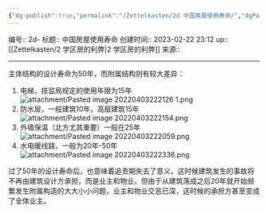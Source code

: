 ```yaml
---
{"dg-publish":true,"permalink":"/Zettelkasten/2d 中国房屋使用寿命/","dgPassFrontmatter":true}
---
```


编号:: 2d-
标题:: 中国房屋使用寿命
创建时间:: 2023-02-22 23:12
up:: [[Zettelkasten/2 学区房的利弊\|2 学区房的利弊]]
来源:: 

---
主体结构的设计寿命为50年，而附属结构则有较大差异：
1. 电梯，技监局规定的使用年限为15年
![attachment/Pasted image 20220403222126 1.png](/img/user/attachment/Pasted%20image%2020220403222126%201.png)
2. 防水层，一般建筑10年，高层建筑15年
![attachment/Pasted image 20220403222154.png](/img/user/attachment/Pasted%20image%2020220403222154.png)
3. 外墙保温（北方尤其重要）一般在25年
![attachment/Pasted image 20220403222059.png](/img/user/attachment/Pasted%20image%2020220403222059.png)
4. 水电暖线路，一般为20年-50年
![attachment/Pasted image 20220403222336.png](/img/user/attachment/Pasted%20image%2020220403222336.png)

过了50年的设计寿命后，也意味着追责期失去了意义，这时候建筑发生的事故将不再由建筑设计方承担，而是业主和物业。但由于从建筑落成之后20年就开始频繁发生附属构造的大大小小问题，业主和物业交恶已深，这时候的承担方甚至变成了全体业主。